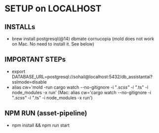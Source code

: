 # SETUP on LOCALHOST

## INSTALLs

- brew install postgresql(@14) dbmate cornucopia
(mold does not work on Mac. No need to install it. See below)

## IMPORTANT STEPs

- export DATABASE_URL=postgresql://sohail@localhost:5432/db_assistantai?sslmode=disable
- alias cw='mold -run cargo watch --no-gitignore -i "*.scss" -i "*.ts" -i node_modules -x run'
(Mac: alias cw='cargo watch --no-gitignore -i "*.scss" -i "*.ts" -i node_modules -x run')

## NPM RUN (asset-pipeline)

- npm install && npm run start
